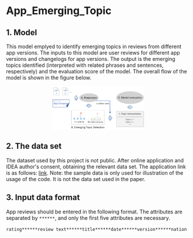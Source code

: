 # App_Emerging_Topic

## 1. Model
This model emplyed to identify emerging topics in reviews from different app versions. The inputs to this model are user reviews for different app versions and changelogs for app versions. The output is the emerging topics identified (interpreted with related phrases and sentences, respectively) and the evaluation score of the model. The overall flow of the model is shown in the figure below.
<p align="center"><img width="50%" src="Framework.png" /></p>

## 2. The data set
The dataset used by this project is not public. After online application and IDEA author's consent, obtaining the relevant data set. The application link is as follows: [link](https://goo.gl/forms/nAAkSa5o5yrSIaPr2). Note: the sample data is only used for illustration of the usage of the code. It is not the data set used in the paper.

## 3.  Input data format
App reviews should be entered in the following format. The attributes are separated by `******`, and only the first five attributes are necessary. 

```
rating******review text******title******date******version******nation
```
